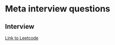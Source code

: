 # Meta interview questions

## Interview

[Link to Leetcode](https://leetcode.com/discuss/interview-question/4259535/META-or-Random-pick-index-and-Subarray-sum-K)

